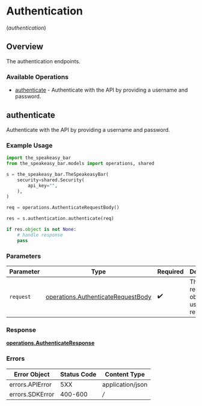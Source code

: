 # Authentication
(*authentication*)

## Overview

The authentication endpoints.

### Available Operations

* [authenticate](#authenticate) - Authenticate with the API by providing a username and password.

## authenticate

Authenticate with the API by providing a username and password.

### Example Usage

```python
import the_speakeasy_bar
from the_speakeasy_bar.models import operations, shared

s = the_speakeasy_bar.TheSpeakeasyBar(
    security=shared.Security(
        api_key="",
    ),
)

req = operations.AuthenticateRequestBody()

res = s.authentication.authenticate(req)

if res.object is not None:
    # handle response
    pass
```

### Parameters

| Parameter                                                                                | Type                                                                                     | Required                                                                                 | Description                                                                              |
| ---------------------------------------------------------------------------------------- | ---------------------------------------------------------------------------------------- | ---------------------------------------------------------------------------------------- | ---------------------------------------------------------------------------------------- |
| `request`                                                                                | [operations.AuthenticateRequestBody](../../models/operations/authenticaterequestbody.md) | :heavy_check_mark:                                                                       | The request object to use for the request.                                               |


### Response

**[operations.AuthenticateResponse](../../models/operations/authenticateresponse.md)**
### Errors

| Error Object     | Status Code      | Content Type     |
| ---------------- | ---------------- | ---------------- |
| errors.APIError  | 5XX              | application/json |
| errors.SDKError  | 400-600          | */*              |
